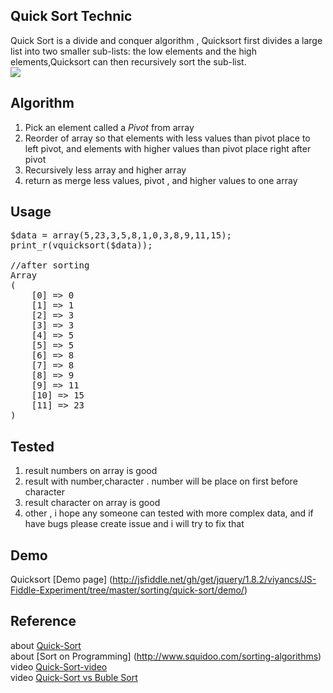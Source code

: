 Quick Sort Technic 
-------------------
Quick Sort is a divide and conquer algorithm , Quicksort first divides a large list into two smaller sub-lists: the low elements and the high elements,Quicksort can then recursively sort the sub-list.
<br/>
<img src="http://upload.wikimedia.org/wikipedia/commons/9/9c/Quicksort-example.gif"/>

Algorithm
---------
<ol>
   <li> Pick an element called a <i>Pivot</i> from array </li>
   <li> Reorder of array so that elements with less values than pivot place to left pivot, and elements with higher values than pivot place right after pivot </li>
   <li> Recursively less array and higher array
   <li> return as merge less values, pivot , and higher values to one array </li>
</ol>

Usage
-----
<pre>
$data = array(5,23,3,5,8,1,0,3,8,9,11,15);
print_r(vquicksort($data));

//after sorting
Array
(
    [0] => 0
    [1] => 1
    [2] => 3
    [3] => 3
    [4] => 5
    [5] => 5
    [6] => 8
    [7] => 8
    [8] => 9
    [9] => 11
    [10] => 15
    [11] => 23
)
</pre>

Tested
------
<ol>
<li> result numbers on array is good</li> 
<li> result with number,character . number will be place on first before character </li>
<li> result character on array is good </li>
<li> other , i hope any someone can tested with more complex data, and if have bugs please create issue and i will try to fix that </li>
</ol>

Demo
-----
Quicksort [Demo page] (http://jsfiddle.net/gh/get/jquery/1.8.2/viyancs/JS-Fiddle-Experiment/tree/master/sorting/quick-sort/demo/)

Reference
---------
about [Quick-Sort](en.wikipedia.org/wiki/Quicksort) <br/>
about [Sort on Programming] (http://www.squidoo.com/sorting-algorithms)<br/>
video [Quick-Sort-video](www.youtube.com/watch?v=ywWBy6J5gz8&feature=relmfu)<br/>
video [Quick-Sort vs Buble Sort](http://youtube.com/watch?v=KMZ_N1PsF4U)<br/>


